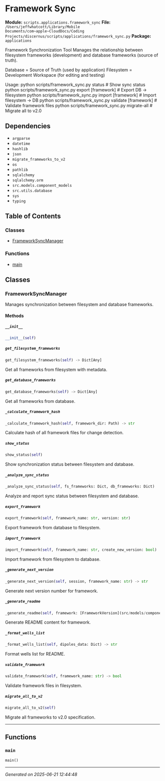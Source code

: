 # Framework Sync

**Module:** `scripts.applications.framework_sync`
**File:** `/Users/jeffwhatcott/Library/Mobile Documents/com~apple~CloudDocs/Coding Projects/discernus/scripts/applications/framework_sync.py`
**Package:** `applications`

Framework Synchronization Tool
Manages the relationship between filesystem frameworks (development) and database frameworks (source of truth).

Database = Source of Truth (used by application)
Filesystem = Development Workspace (for editing and testing)

Usage:
    python scripts/framework_sync.py status                    # Show sync status
    python scripts/framework_sync.py export [framework]        # Export DB -> filesystem
    python scripts/framework_sync.py import [framework]        # Import filesystem -> DB
    python scripts/framework_sync.py validate [framework]      # Validate framework files
    python scripts/framework_sync.py migrate-all              # Migrate all to v2.0

## Dependencies

- `argparse`
- `datetime`
- `hashlib`
- `json`
- `migrate_frameworks_to_v2`
- `os`
- `pathlib`
- `sqlalchemy`
- `sqlalchemy.orm`
- `src.models.component_models`
- `src.utils.database`
- `sys`
- `typing`

## Table of Contents

### Classes
- [FrameworkSyncManager](#frameworksyncmanager)

### Functions
- [main](#main)

## Classes

### FrameworkSyncManager

Manages synchronization between filesystem and database frameworks.

#### Methods

##### `__init__`
```python
__init__(self)
```

##### `get_filesystem_frameworks`
```python
get_filesystem_frameworks(self) -> Dict[Any]
```

Get all frameworks from filesystem with metadata.

##### `get_database_frameworks`
```python
get_database_frameworks(self) -> Dict[Any]
```

Get all frameworks from database.

##### `_calculate_framework_hash`
```python
_calculate_framework_hash(self, framework_dir: Path) -> str
```

Calculate hash of all framework files for change detection.

##### `show_status`
```python
show_status(self)
```

Show synchronization status between filesystem and database.

##### `_analyze_sync_status`
```python
_analyze_sync_status(self, fs_frameworks: Dict, db_frameworks: Dict)
```

Analyze and report sync status between filesystem and database.

##### `export_framework`
```python
export_framework(self, framework_name: str, version: str)
```

Export framework from database to filesystem.

##### `import_framework`
```python
import_framework(self, framework_name: str, create_new_version: bool)
```

Import framework from filesystem to database.

##### `_generate_next_version`
```python
_generate_next_version(self, session, framework_name: str) -> str
```

Generate next version number for framework.

##### `_generate_readme`
```python
_generate_readme(self, framework: [FrameworkVersion](src/models/component_models.md#frameworkversion)) -> str
```

Generate README content for framework.

##### `_format_wells_list`
```python
_format_wells_list(self, dipoles_data: Dict) -> str
```

Format wells list for README.

##### `validate_framework`
```python
validate_framework(self, framework_name: str) -> bool
```

Validate framework files in filesystem.

##### `migrate_all_to_v2`
```python
migrate_all_to_v2(self)
```

Migrate all frameworks to v2.0 specification.

---

## Functions

### `main`
```python
main()
```

---

*Generated on 2025-06-21 12:44:48*